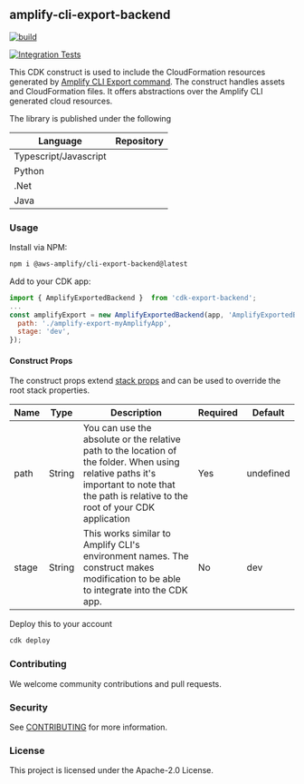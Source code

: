 ## amplify-cli-export-backend

[![build](https://github.com/aws-amplify/amplify-cli-export-construct/actions/workflows/build.yml/badge.svg)](https://github.com/aws-amplify/amplify-cli-export-construct/actions/workflows/build.yml)

[![Integration Tests](https://github.com/aws-amplify/amplify-cli-export-construct/actions/workflows/integration-test.yml/badge.svg?branch=main)](https://github.com/aws-amplify/amplify-cli-export-construct/actions/workflows/integration-test.yml)

This CDK construct is used to include the CloudFormation resources generated by [Amplify CLI Export command](https://docs.amplify.aws/cli/). The construct handles assets and CloudFormation files. It offers abstractions over the Amplify CLI generated cloud resources.

The library is published under the following

|Language	|Repository	|
|---	|---	|
|Typescript/Javascript	|	|
|Python	|	|
|.Net	|	|
|Java	|	|

### Usage

Install via NPM:

```bash
npm i @aws-amplify/cli-export-backend@latest
```

Add to your CDK app:

```js
import { AmplifyExportedBackend }  from 'cdk-export-backend';
...
const amplifyExport = new AmplifyExportedBackend(app, 'AmplifyExportedBackend', {
  path: './amplify-export-myAmplifyApp',
  stage: 'dev',
});


```

#### Construct Props

The construct props extend [stack props](https://docs.aws.amazon.com/cdk/api/latest/docs/@aws-cdk_core.StackProps.html) and can be used to override the root stack properties.

|Name	|Type	|Description	|Required	|Default	|
|---	|---	|---	|---	|---	|
|path	|String	|You can use the absolute or the relative path to the location of the folder. When using relative paths it's important to note that the path is relative to the root of your CDK application	|Yes	|undefined	|
|stage	|String	|This works similar to Amplify CLI's environment names. The construct makes modification to be able to integrate into the CDK app.	|No	|dev	|

Deploy this to your account

```bash
cdk deploy
```

### Contributing

We welcome community contributions and pull requests.

### Security

See [CONTRIBUTING](CONTRIBUTING.md#security-issue-notifications) for more information.

### License

This project is licensed under the Apache-2.0 License.
